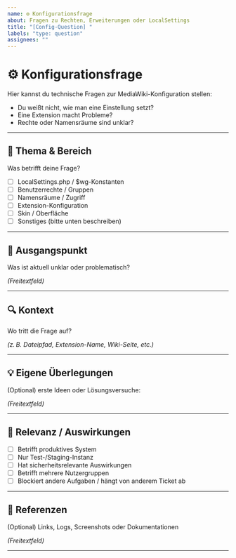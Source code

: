 ```yaml
---
name: ⚙️ Konfigurationsfrage  
about: Fragen zu Rechten, Erweiterungen oder LocalSettings  
title: "[Config-Question] "  
labels: "type: question"  
assignees: ""  
---
```


# ⚙️ Konfigurationsfrage

Hier kannst du technische Fragen zur MediaWiki-Konfiguration stellen:

* Du weißt nicht, wie man eine Einstellung setzt?  
* Eine Extension macht Probleme?  
* Rechte oder Namensräume sind unklar?

---

## 🧭 Thema & Bereich

Was betrifft deine Frage?

- [ ] LocalSettings.php / $wg-Konstanten
- [ ] Benutzerrechte / Gruppen
- [ ] Namensräume / Zugriff
- [ ] Extension-Konfiguration
- [ ] Skin / Oberfläche
- [ ] Sonstiges (bitte unten beschreiben)

---

## 🤔 Ausgangspunkt

Was ist aktuell unklar oder problematisch?

*(Freitextfeld)*

---

## 🔍 Kontext

Wo tritt die Frage auf?

*(z. B. Dateipfad, Extension-Name, Wiki-Seite, etc.)*

---

## 💡 Eigene Überlegungen

(Optional) erste Ideen oder Lösungsversuche:

*(Freitextfeld)*

---

## 🧠 Relevanz / Auswirkungen

- [ ] Betrifft produktives System
- [ ] Nur Test-/Staging-Instanz
- [ ] Hat sicherheitsrelevante Auswirkungen
- [ ] Betrifft mehrere Nutzergruppen
- [ ] Blockiert andere Aufgaben / hängt von anderem Ticket ab

---

## 📎 Referenzen

(Optional) Links, Logs, Screenshots oder Dokumentationen

*(Freitextfeld)*

---

